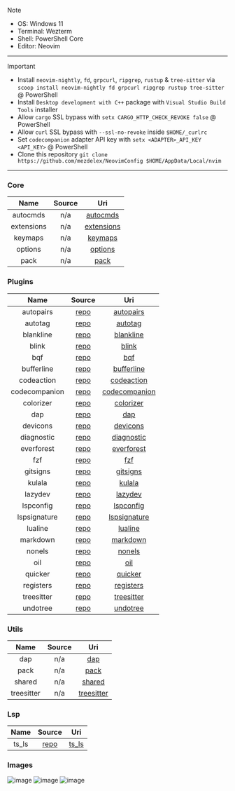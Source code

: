 > [!NOTE]
>
> - OS: Windows 11
> - Terminal: Wezterm
> - Shell: PowerShell Core
> - Editor: Neovim

---

> [!IMPORTANT]
>
> - Install `neovim-nightly`, `fd`, `grpcurl`, `ripgrep`, `rustup` & `tree-sitter` via `scoop install neovim-nightly fd grpcurl ripgrep rustup tree-sitter` @ PowerShell
> - Install `Desktop development with C++` package with `Visual Studio Build Tools` installer
> - Allow `cargo` SSL bypass with `setx CARGO_HTTP_CHECK_REVOKE false` @ PowerShell
> - Allow `curl` SSL bypass with `--ssl-no-revoke` inside `$HOME/_curlrc`
> - Set `codecompanion` adapter API key with `setx <ADAPTER>_API_KEY <API_KEY>` @ PowerShell
> - Clone this repository `git clone https://github.com/mezdelex/NeovimConfig $HOME/AppData/Local/nvim`

---

### Core

|    Name    | Source |                                           Uri                                            |
| :--------: | :----: | :--------------------------------------------------------------------------------------: |
|  autocmds  |  n/a   |   [autocmds](https://github.com/mezdelex/NeovimConfig/blob/main/lua/core/autocmds.lua)   |
| extensions |  n/a   | [extensions](https://github.com/mezdelex/NeovimConfig/blob/main/lua/core/extensions.lua) |
|  keymaps   |  n/a   |    [keymaps](https://github.com/mezdelex/NeovimConfig/blob/main/lua/core/keymaps.lua)    |
|  options   |  n/a   |    [options](https://github.com/mezdelex/NeovimConfig/blob/main/lua/core/options.lua)    |
|    pack    |  n/a   |       [pack](https://github.com/mezdelex/NeovimConfig/blob/main/lua/core/pack.lua)       |

### Plugins

|     Name      |                                Source                                |                                                Uri                                                |
| :-----------: | :------------------------------------------------------------------: | :-----------------------------------------------------------------------------------------------: |
|   autopairs   |           [repo](https://github.com/windwp/nvim-autopairs)           |     [autopairs](https://github.com/mezdelex/NeovimConfig/tree/main/lua/plugins/autopairs.lua)     |
|    autotag    |          [repo](https://github.com/windwp/nvim-ts-autotag)           |       [autotag](https://github.com/mezdelex/NeovimConfig/tree/main/lua/plugins/autotag.lua)       |
|   blankline   |    [repo](https://github.com/lukas-reineke/indent-blankline.nvim)    |     [blankline](https://github.com/mezdelex/NeovimConfig/tree/main/lua/plugins/blankline.lua)     |
|     blink     |             [repo](https://github.com/Saghen/blink.cmp)              |         [blink](https://github.com/mezdelex/NeovimConfig/tree/main/lua/plugins/blink.lua)         |
|      bqf      |           [repo](https://github.com/kevinhwang91/nvim-bqf)           |           [bqf](https://github.com/mezdelex/NeovimConfig/tree/main/lua/plugins/bqf.lua)           |
|  bufferline   |          [repo](https://github.com/akinsho/bufferline.nvim)          |    [bufferline](https://github.com/mezdelex/NeovimConfig/tree/main/lua/plugins/bufferline.lua)    |
|  codeaction   |     [repo](https://github.com/rachartier/tiny-code-action.nvim)      |    [codeaction](https://github.com/mezdelex/NeovimConfig/tree/main/lua/plugins/codeaction.lua)    |
| codecompanion |       [repo](https://github.com/olimorris/codecompanion.nvim)        | [codecompanion](https://github.com/mezdelex/NeovimConfig/tree/main/lua/plugins/codecompanion.lua) |
|   colorizer   |        [repo](https://github.com/norcalli/nvim-colorizer.lua)        |     [colorizer](https://github.com/mezdelex/NeovimConfig/tree/main/lua/plugins/colorizer.lua)     |
|      dap      |           [repo](https://github.com/rcarriga/nvim-dap-ui)            |           [dap](https://github.com/mezdelex/NeovimConfig/tree/main/lua/plugins/dap.lua)           |
|   devicons    |        [repo](https://github.com/nvim-tree/nvim-web-devicons)        |      [devicons](https://github.com/mezdelex/NeovimConfig/tree/main/lua/plugins/devicons.lua)      |
|  diagnostic   |  [repo](https://github.com/rachartier/tiny-inline-diagnostic.nvim)   |    [diagnostic](https://github.com/mezdelex/NeovimConfig/tree/main/lua/plugins/diagnostic.lua)    |
|  everforest   |            [repo](https://github.com/sainnhe/everforest)             |    [everforest](https://github.com/mezdelex/NeovimConfig/blob/main/lua/plugins/everforest.lua)    |
|      fzf      |             [repo](https://github.com/ibhagwan/fzf-lua)              |           [fzf](https://github.com/mezdelex/NeovimConfig/tree/main/lua/plugins/fzf.lua)           |
|   gitsigns    |          [repo](https://github.com/lewis6991/gitsigns.nvim)          |      [gitsigns](https://github.com/mezdelex/NeovimConfig/tree/main/lua/plugins/gitsigns.lua)      |
|    kulala     |         [repo](https://github.com/mistweaverco/kulala.nvim)          |        [kulala](https://github.com/mezdelex/NeovimConfig/tree/main/lua/plugins/kulala.lua)        |
|    lazydev    |            [repo](https://github.com/folke/lazydev.nvim)             |       [lazydev](https://github.com/mezdelex/NeovimConfig/tree/main/lua/plugins/lazydev.lua)       |
|   lspconfig   |           [repo](https://github.com/neovim/nvim-lspconfig)           |     [lspconfig](https://github.com/mezdelex/NeovimConfig/tree/main/lua/plugins/lspconfig.lua)     |
| lspsignature  |         [repo](https://github.com/ray-x/lsp_signature.nvim)          |  [lspsignature](https://github.com/mezdelex/NeovimConfig/tree/main/lua/plugins/lspsignature.lua)  |
|    lualine    |         [repo](https://github.com/nvim-lualine/lualine.nvim)         |       [lualine](https://github.com/mezdelex/NeovimConfig/tree/main/lua/plugins/lualine.lua)       |
|   markdown    | [repo](https://github.com/MeanderingProgrammer/render-markdown.nvim) |      [markdown](https://github.com/mezdelex/NeovimConfig/tree/main/lua/plugins/markdown.lua)      |
|    nonels     |          [repo](https://github.com/nvimtools/none-ls.nvim)           |        [nonels](https://github.com/mezdelex/NeovimConfig/tree/main/lua/plugins/nonels.lua)        |
|      oil      |             [repo](https://github.com/stevearc/oil.nvim)             |           [oil](https://github.com/mezdelex/NeovimConfig/tree/main/lua/plugins/oil.lua)           |
|    quicker    |           [repo](https://github.com/stevearc/quicker.nvim)           |       [quicker](https://github.com/mezdelex/NeovimConfig/tree/main/lua/plugins/quicker.lua)       |
|   registers   |         [repo](https://github.com/tversteeg/registers.nvim)          |     [registers](https://github.com/mezdelex/NeovimConfig/tree/main/lua/plugins/registers.lua)     |
|  treesitter   |      [repo](https://github.com/nvim-treesitter/nvim-treesitter)      |    [treesitter](https://github.com/mezdelex/NeovimConfig/tree/main/lua/plugins/treesitter.lua)    |
|   undotree    |              [repo](https://github.com/mbbill/undotree)              |      [undotree](https://github.com/mezdelex/NeovimConfig/tree/main/lua/plugins/undotree.lua)      |

### Utils

|    Name    | Source |                                            Uri                                            |
| :--------: | :----: | :---------------------------------------------------------------------------------------: |
|    dap     |  n/a   |        [dap](https://github.com/mezdelex/NeovimConfig/tree/main/lua/utils/dap.lua)        |
|    pack    |  n/a   |       [pack](https://github.com/mezdelex/NeovimConfig/tree/main/lua/utils/pack.lua)       |
|   shared   |  n/a   |     [shared](https://github.com/mezdelex/NeovimConfig/tree/main/lua/utils/shared.lua)     |
| treesitter |  n/a   | [treesitter](https://github.com/mezdelex/NeovimConfig/tree/main/lua/utils/treesitter.lua) |

### Lsp

| Name  |                                      Source                                      |                                       Uri                                       |
| :---: | :------------------------------------------------------------------------------: | :-----------------------------------------------------------------------------: |
| ts_ls | [repo](https://github.com/typescript-language-server/typescript-language-server) | [ts_ls](https://github.com/mezdelex/NeovimConfig/blob/main/after/lsp/ts_ls.lua) |

### Images

![image](https://github.com/user-attachments/assets/3f59362b-5d91-4c20-a1fd-c880e8530fd2)
![image](https://github.com/user-attachments/assets/010b7455-4c7f-4899-b118-4043938b2919)
![image](https://github.com/user-attachments/assets/06cd4c6f-98af-4d18-84ef-a0e6fd34685d)

